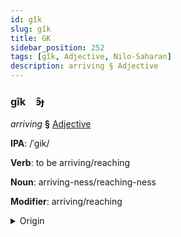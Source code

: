 ```yaml
---
id: gîk
slug: gîk
title: GK
sidebar_position: 252
tags: [gîk, Adjective, Nilo-Saharan]
description: arriving § Adjective
---
```


### gîk&emsp;<span kind="abugida">ꜿ̑ɟ</span>

*arriving* **§** [Adjective](../../tags/Adjective)

**IPA**: /ˈgik/

**Verb**: to be arriving/reaching

**Noun**: arriving-ness/reaching-ness

**Modifier**: arriving/reaching

<details>
    <summary>Origin</summary>
    Dholuo gik /gik/<br/>
    <em>Nilo-Saharan Language Family</em>
</details>